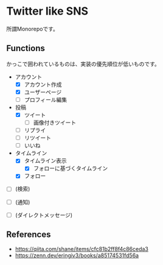 # Twitter like SNS
所謂Monorepoです。


## Functions
かっこで囲われているものは、実装の優先順位が低いものです。

- アカウント
  - [x] アカウント作成
  - [x] ユーザーページ
  - [ ] プロフィール編集
- 投稿
  - [x] ツイート
    - [ ] 画像付きツイート
  - [ ] リプライ
  - [ ] リツイート
  - [ ] いいね
- タイムライン
  - [x] タイムライン表示
    - [x] フォローに基づくタイムライン
  - [x] フォロー
- [ ] (検索)
- [ ] (通知)
- [ ] (ダイレクトメッセージ)


## References
- <https://qiita.com/shane/items/cfc81b2ff8f4c86ceda3>
- <https://zenn.dev/eringiv3/books/a85174531fd56a>
